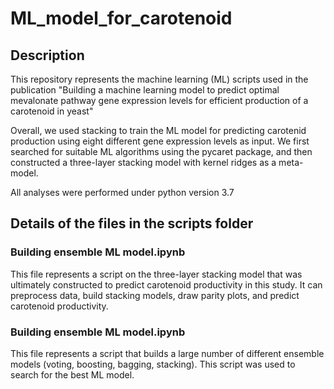 # ML_model_for_carotenoid

## Description 
This repository represents the machine learning (ML) scripts used in the publication 
"Building a machine learning model to predict optimal mevalonate pathway gene expression levels for efficient production of a carotenoid in yeast" 

Overall, we used stacking to train the ML model for predicting carotenid production using eight different gene expression levels as input.
We first searched for suitable ML algorithms using the pycaret package, and then constructed a three-layer stacking model with kernel ridges as a meta-model.

All analyses were performed under python version 3.7

## Details of the files in the scripts folder

### Building ensemble ML model.ipynb
This file represents a script on the three-layer stacking model that was ultimately constructed to predict carotenoid productivity in this study.
It can preprocess data, build stacking models, draw parity plots, and predict carotenoid productivity.

### Building ensemble ML model.ipynb
This file represents a script that builds a large number of different ensemble models (voting, boosting, bagging, stacking). This script was used to search for the best ML model.

